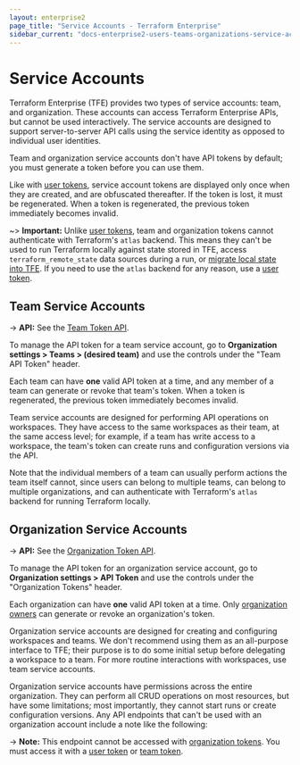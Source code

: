 ```yaml
---
layout: enterprise2
page_title: "Service Accounts - Terraform Enterprise"
sidebar_current: "docs-enterprise2-users-teams-organizations-service-accounts"
---
```


# Service Accounts

Terraform Enterprise (TFE) provides two types of service accounts: team, and organization. These accounts can access Terraform Enterprise APIs, but cannot be used interactively. The service accounts are designed to support server-to-server API calls using the service identity as opposed to individual user identities.

Team and organization service accounts don't have API tokens by default; you must generate a token before you can use them.

Like with [user tokens](./users.html#api-tokens), service account tokens are displayed only once when they are created, and are obfuscated thereafter. If the token is lost, it must be regenerated. When a token is regenerated, the previous token immediately becomes invalid.

~> **Important:** Unlike [user tokens][user token], team and organization tokens cannot authenticate with Terraform's `atlas` backend. This means they can't be used to run Terraform locally against state stored in TFE, access `terraform_remote_state` data sources during a run, or [migrate local state into TFE](../migrate/index.html). If you need to use the `atlas` backend for any reason, use a [user token][].

[user token]: ./users.html#api-tokens

## Team Service Accounts

-> **API:** See the [Team Token API](../api/team-tokens.html).

To manage the API token for a team service account, go to **Organization settings > Teams > (desired team)** and use the controls under the "Team API Token" header.

Each team can have **one** valid API token at a time, and any member of a team can generate or revoke that team's token. When a token is regenerated, the previous token immediately becomes invalid.

Team service accounts are designed for performing API operations on workspaces. They have access to the same workspaces as their team, at the same access level; for example, if a team has write access to a workspace, the team's token can create runs and configuration versions via the API.

Note that the individual members of a team can usually perform actions the team itself cannot, since users can belong to multiple teams, can belong to multiple organizations, and can authenticate with Terraform's `atlas` backend for running Terraform locally.

## Organization Service Accounts

-> **API:** See the [Organization Token API](../api/organization-tokens.html).

To manage the API token for an organization service account, go to **Organization settings > API Token** and use the controls under the "Organization Tokens" header.

Each organization can have **one** valid API token at a time. Only [organization owners](./teams.html#the-owners-team) can generate or revoke an organization's token.

Organization service accounts are designed for creating and configuring workspaces and teams. We don't recommend using them as an all-purpose interface to TFE; their purpose is to do some initial setup before delegating a workspace to a team. For more routine interactions with workspaces, use team service accounts.

Organization service accounts have permissions across the entire organization. They can perform all CRUD operations on most resources, but have some limitations; most importantly, they cannot start runs or create configuration versions. Any API endpoints that can't be used with an organization account include a note like the following:

-> **Note:** This endpoint cannot be accessed with [organization tokens](../users-teams-organizations/service-accounts.html#organization-service-accounts). You must access it with a [user token](../users-teams-organizations/users.html#api-tokens) or [team token](../users-teams-organizations/service-accounts.html#team-service-accounts).

